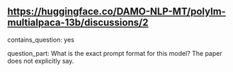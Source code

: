 ## https://huggingface.co/DAMO-NLP-MT/polylm-multialpaca-13b/discussions/2

contains_question: yes

question_part: What is the exact prompt format for this model? The paper does not explicitly say.
